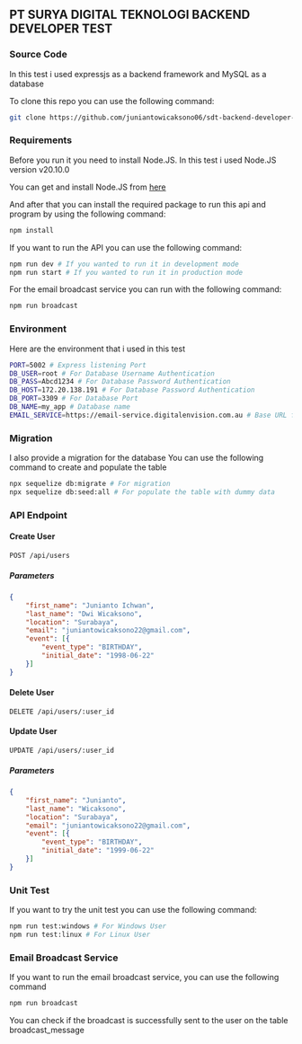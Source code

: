 ## PT SURYA DIGITAL TEKNOLOGI BACKEND DEVELOPER TEST


### Source Code
In this test i used expressjs as a backend framework and MySQL as a database

To clone this repo you can use the following command:
```bash
git clone https://github.com/juniantowicaksono06/sdt-backend-developer-test
```
### Requirements
Before you run it you need to install Node.JS.
In this test i used Node.JS version v20.10.0

You can get and install Node.JS from <a href="https://nodejs.org/en" target="_blank">here</a>

And after that you can install the required package to run this api and program by using the following command:

```bash
npm install
```

If you want to run the API you can use the following command:

```bash
npm run dev # If you wanted to run it in development mode
npm run start # If you wanted to run it in production mode
```

For the email broadcast service you can run with the following command:
```bash
npm run broadcast
```

### Environment
Here are the environment that i used in this test
```bash
PORT=5002 # Express listening Port
DB_USER=root # For Database Username Authentication
DB_PASS=Abcd1234 # For Database Password Authentication
DB_HOST=172.20.138.191 # For Database Password Authentication
DB_PORT=3309 # For Database Port
DB_NAME=my_app # Database name
EMAIL_SERVICE=https://email-service.digitalenvision.com.au # Base URL for email service
```

### Migration
I also provide a migration for the database
You can use the following command to create and populate the table
```bash
npx sequelize db:migrate # For migration
npx sequelize db:seed:all # For populate the table with dummy data
```

### API Endpoint

#### Create User
```API
POST /api/users
```

##### Parameters
```json
{
    "first_name": "Junianto Ichwan",
    "last_name": "Dwi Wicaksono",
    "location": "Surabaya",
    "email": "juniantowicaksono22@gmail.com",
    "event": [{
        "event_type": "BIRTHDAY",
        "initial_date": "1998-06-22"
    }]
}
```
#### Delete User
```API
DELETE /api/users/:user_id
```

#### Update User
```API
UPDATE /api/users/:user_id
```

##### Parameters

```json
{
    "first_name": "Junianto",
    "last_name": "Wicaksono",
    "location": "Surabaya",
    "email": "juniantowicaksono22@gmail.com",
    "event": [{
        "event_type": "BIRTHDAY",
        "initial_date": "1999-06-22"
    }]
}
```

### Unit Test
If you want to try the unit test you can use the following command:
```bash
npm run test:windows # For Windows User
npm run test:linux # For Linux User
```

### Email Broadcast Service
If you want to run the email broadcast service, you can use the following command
```bash
npm run broadcast
```

You can check if the broadcast is successfully sent to the user on the table broadcast_message
